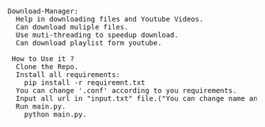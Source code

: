 <pre>
Download-Manager:
  Help in downloading files and Youtube Videos.
  Can download muliple files.
  Use muti-threading to speedup download.
  Can download playlist form youtube.
  
 How to Use it ?
  Clone the Repo.
  Install all requirements:
    pip install -r requiremnt.txt
  You can change '.conf' according to you requirements.
  Input all url in "input.txt" file.("You can change name and directory in ".conf" or "conf.json").
  Run main.py.
    python main.py.
</pre>
